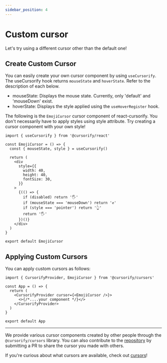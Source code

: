 ```yaml
---
sidebar_position: 4
---
```


# Custom cursor

Let's try using a different cursor other than the default one!

## Create Custom Cursor

You can easily create your own cursor component by using `useCursorify`. The useCursorify hook returns `mouseState` and `hoverState`. Refer to the description of each below.

- mouseState: Displays the mouse state. Currently, only 'default' and 'mouseDown' exist.
- hoverState: Displays the style applied using the `useHoverRegister` hook.

The following is the `EmojiCursor` cursor component of react-cursorify. You don't necessarily have to apply styles using style attribute. Try creating a cursor component with your own style!

```tsx
import { useCursorify } from '@cursorify/react'

const EmojiCursor = () => {
  const { mouseState, style } = useCursorify()

  return (
    <div
      style={{
        width: 40,
        height: 40,
        fontSize: 30,
      }}
    >
      {(() => {
        if (disabled) return '🖐️'
        if (mouseState === 'mouseDown') return '✊'
        if (style === 'pointer') return '👆'
        return '🖐️'
      })()}
    </div>
  )
}

export default EmojiCursor
```

## Applying Custom Cursors

You can apply custom cursors as follows:

```tsx
import { CursorifyProvider, EmojiCursor } from '@cursorify/cursors'

const App = () => {
  return (
    <CursorifyProvider cursor={<EmojiCursor />}>
      <>{/*....your component */}</>
    </CursorifyProvider>
  )
}

export default App
```

---

We provide various cursor components created by other people through the `@cursorify/cursors` library. You can also contribute to the [repository](https://github.com/cursorify/cursors) by submitting a PR to share the cursor you made with others.

If you're curious about what cursors are available, check out [cursors](https://cursorify.github.io/cursors)!
